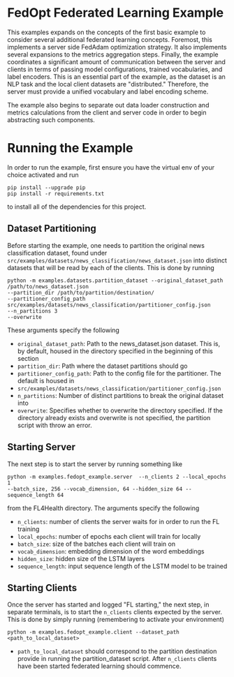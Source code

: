 # FedOpt Federated Learning Example
This examples expands on the concepts of the first basic example to consider several additional federated learning
concepts. Foremost, this implements a server side FedAdam optimization strategy. It also implements several expansions
to the metrics aggregation steps. Finally, the example coordinates a significant amount of communication between the
server and clients in terms of passing model configurations, trained vocabularies, and label encoders. This is an
essential part of the example, as the dataset is an NLP task and the local client datasets are "distributed."
Therefore, the server must provide a unified vocabulary and label encoding scheme.

The example also begins to separate out data loader construction and metrics calculations from the client and server
code in order to begin abstracting such components.

# Running the Example
In order to run the example, first ensure you have the virtual env of your choice activated and run
```
pip install --upgrade pip
pip install -r requirements.txt
```
to install all of the dependencies for this project.

## Dataset Partitioning

Before starting the example, one needs to partition the original news classification dataset, found under
`src/examples/datasets/news_classification/news_dataset.json` into distinct datasets that will be read by each of
the clients. This is done by running
```
python -m examples.datasets.partition_dataset --original_dataset_path /path/to/news_dataset.json
--partition_dir /path/to/partition/destination/
--partitioner_config_path src/examples/datasets/news_classification/partitioner_config.json
--n_partitions 3
--overwrite
```
These arguments specify the following
* `original_dataset_path`: Path to the news_dataset.json dataset. This is, by default, housed in the directory specified in
the beginning of this section
* `partition_dir`: Path where the dataset partitions should go
* `partitioner_config_path`: Path to the config file for the partitioner. The default is housed in
* `src/examples/datasets/news_classification/partitioner_config.json`
* `n_partitions`: Number of distinct partitions to break the original dataset into
* `overwrite`: Specifies whether to overwrite the directory specified. If the directory already exists and overwrite is
not specified, the partition script with throw an error.

## Starting Server

The next step is to start the server by running something like
```
python -m examples.fedopt_example.server  --n_clients 2 --local_epochs 1
--batch_size, 256 --vocab_dimension, 64 --hidden_size 64 --sequence_length 64
```
from the FL4Health directory. The arguments specify the following
* `n_clients`: number of clients the server waits for in order to run the FL training
* `local_epochs`: number of epochs each client will train for locally
* `batch_size`: size of the batches each client will train on
* `vocab_dimension`: embedding dimension of the word embeddings
* `hidden_size`: hidden size of the LSTM layers
* `sequence_length`: input sequence length of the LSTM model to be trained

## Starting Clients

Once the server has started and logged "FL starting," the next step, in separate terminals, is to start the `n_clients`
clients expected by the server. This is done by simply running (remembering to activate your environment)
```
python -m examples.fedopt_example.client --dataset_path <path_to_local_dataset>
```
* `path_to_local_dataset` should correspond to the partition destination provide in running the partition_dataset script.
After `n_clients` clients have been started federated learning should commence.
